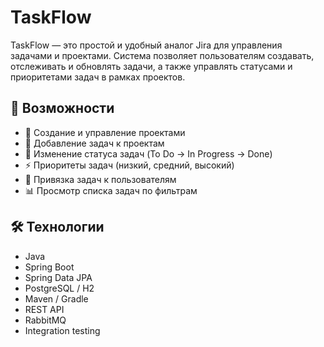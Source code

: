 # TaskFlow

TaskFlow — это простой и удобный аналог Jira для управления задачами и проектами. Система позволяет пользователям создавать, отслеживать и обновлять задачи, а также управлять статусами и приоритетами задач в рамках проектов.

## 🚀 Возможности

- 📁 Создание и управление проектами
- 📝 Добавление задач к проектам
- 🔄 Изменение статуса задач (To Do → In Progress → Done)
- ⚡️ Приоритеты задач (низкий, средний, высокий)
- 👤 Привязка задач к пользователям
- 📊 Просмотр списка задач по фильтрам

## 🛠️ Технологии

- Java
- Spring Boot
- Spring Data JPA
- PostgreSQL / H2
- Maven / Gradle
- REST API
- RabbitMQ
- Integration testing
